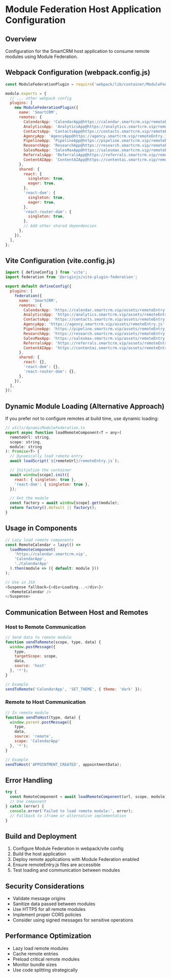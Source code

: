 # Module Federation Host Application Configuration

## Overview
Configuration for the SmartCRM host application to consume remote modules using Module Federation.

## Webpack Configuration (webpack.config.js)

```javascript
const ModuleFederationPlugin = require('webpack/lib/container/ModuleFederationPlugin');

module.exports = {
  // ... other webpack config
  plugins: [
    new ModuleFederationPlugin({
      name: 'SmartCRM',
      remotes: {
        CalendarApp: 'CalendarApp@https://calendar.smartcrm.vip/remoteEntry.js',
        AnalyticsApp: 'AnalyticsApp@https://analytics.smartcrm.vip/remoteEntry.js',
        ContactsApp: 'ContactsApp@https://contacts.smartcrm.vip/remoteEntry.js',
        AgencyApp: 'AgencyApp@https://agency.smartcrm.vip/remoteEntry.js',
        PipelineApp: 'PipelineApp@https://pipeline.smartcrm.vip/remoteEntry.js',
        ResearchApp: 'ResearchApp@https://research.smartcrm.vip/remoteEntry.js',
        SalesMaxApp: 'SalesMaxApp@https://salesmax.smartcrm.vip/remoteEntry.js',
        ReferralsApp: 'ReferralsApp@https://referrals.smartcrm.vip/remoteEntry.js',
        ContentAIApp: 'ContentAIApp@https://contentai.smartcrm.vip/remoteEntry.js',
      },
      shared: {
        react: {
          singleton: true,
          eager: true,
        },
        'react-dom': {
          singleton: true,
          eager: true,
        },
        'react-router-dom': {
          singleton: true,
        },
        // Add other shared dependencies
      },
    }),
  ],
};
```

## Vite Configuration (vite.config.js)

```javascript
import { defineConfig } from 'vite';
import federation from '@originjs/vite-plugin-federation';

export default defineConfig({
  plugins: [
    federation({
      name: 'SmartCRM',
      remotes: {
        CalendarApp: 'https://calendar.smartcrm.vip/assets/remoteEntry.js',
        AnalyticsApp: 'https://analytics.smartcrm.vip/assets/remoteEntry.js',
        ContactsApp: 'https://contacts.smartcrm.vip/assets/remoteEntry.js',
        AgencyApp: 'https://agency.smartcrm.vip/assets/remoteEntry.js',
        PipelineApp: 'https://pipeline.smartcrm.vip/assets/remoteEntry.js',
        ResearchApp: 'https://research.smartcrm.vip/assets/remoteEntry.js',
        SalesMaxApp: 'https://salesmax.smartcrm.vip/assets/remoteEntry.js',
        ReferralsApp: 'https://referrals.smartcrm.vip/assets/remoteEntry.js',
        ContentAIApp: 'https://contentai.smartcrm.vip/assets/remoteEntry.js',
      },
      shared: {
        react: {},
        'react-dom': {},
        'react-router-dom': {},
      },
    }),
  ],
});
```

## Dynamic Module Loading (Alternative Approach)

If you prefer not to configure remotes at build time, use dynamic loading:

```javascript
// utils/dynamicModuleFederation.ts
export async function loadRemoteComponent<T = any>(
  remoteUrl: string,
  scope: string,
  module: string
): Promise<T> {
  // Dynamically load remote entry
  await loadScript(`${remoteUrl}/remoteEntry.js`);

  // Initialize the container
  await window[scope].init({
    react: { singleton: true },
    'react-dom': { singleton: true },
  });

  // Get the module
  const factory = await window[scope].get(module);
  return factory().default || factory();
}
```

## Usage in Components

```javascript
// Lazy load remote components
const RemoteCalendar = lazy(() =>
  loadRemoteComponent(
    'https://calendar.smartcrm.vip',
    'CalendarApp',
    './CalendarApp'
  ).then(module => ({ default: module }))
);

// Use in JSX
<Suspense fallback={<div>Loading...</div>}>
  <RemoteCalendar />
</Suspense>
```

## Communication Between Host and Remotes

### Host to Remote Communication

```javascript
// Send data to remote module
function sendToRemote(scope, type, data) {
  window.postMessage({
    type,
    targetScope: scope,
    data,
    source: 'host'
  }, '*');
}

// Example
sendToRemote('CalendarApp', 'SET_THEME', { theme: 'dark' });
```

### Remote to Host Communication

```javascript
// In remote module
function sendToHost(type, data) {
  window.parent.postMessage({
    type,
    data,
    source: 'remote',
    scope: 'CalendarApp'
  }, '*');
}

// Example
sendToHost('APPOINTMENT_CREATED', appointmentData);
```

## Error Handling

```javascript
try {
  const RemoteComponent = await loadRemoteComponent(url, scope, module);
  // Use component
} catch (error) {
  console.error('Failed to load remote module:', error);
  // Fallback to iframe or alternative implementation
}
```

## Build and Deployment

1. Configure Module Federation in webpack/vite config
2. Build the host application
3. Deploy remote applications with Module Federation enabled
4. Ensure remoteEntry.js files are accessible
5. Test loading and communication between modules

## Security Considerations

- Validate message origins
- Sanitize data passed between modules
- Use HTTPS for all remote modules
- Implement proper CORS policies
- Consider using signed messages for sensitive operations

## Performance Optimization

- Lazy load remote modules
- Cache remote entries
- Preload critical remote modules
- Monitor bundle sizes
- Use code splitting strategically